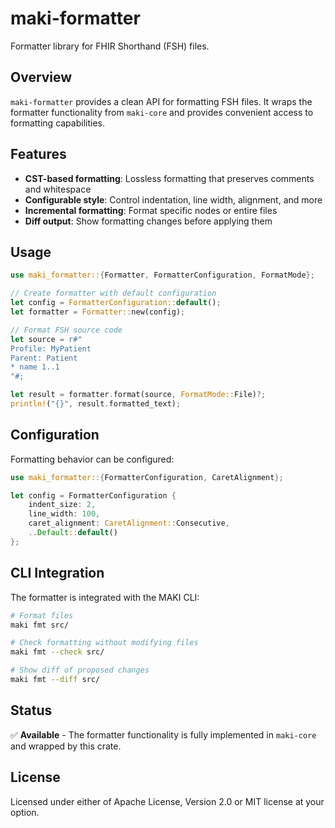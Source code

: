 # maki-formatter

Formatter library for FHIR Shorthand (FSH) files.

## Overview

`maki-formatter` provides a clean API for formatting FSH files. It wraps the formatter functionality from `maki-core` and provides convenient access to formatting capabilities.

## Features

- **CST-based formatting**: Lossless formatting that preserves comments and whitespace
- **Configurable style**: Control indentation, line width, alignment, and more
- **Incremental formatting**: Format specific nodes or entire files
- **Diff output**: Show formatting changes before applying them

## Usage

```rust
use maki_formatter::{Formatter, FormatterConfiguration, FormatMode};

// Create formatter with default configuration
let config = FormatterConfiguration::default();
let formatter = Formatter::new(config);

// Format FSH source code
let source = r#"
Profile: MyPatient
Parent: Patient
* name 1..1
"#;

let result = formatter.format(source, FormatMode::File)?;
println!("{}", result.formatted_text);
```

## Configuration

Formatting behavior can be configured:

```rust
use maki_formatter::{FormatterConfiguration, CaretAlignment};

let config = FormatterConfiguration {
    indent_size: 2,
    line_width: 100,
    caret_alignment: CaretAlignment::Consecutive,
    ..Default::default()
};
```

## CLI Integration

The formatter is integrated with the MAKI CLI:

```bash
# Format files
maki fmt src/

# Check formatting without modifying files
maki fmt --check src/

# Show diff of proposed changes
maki fmt --diff src/
```

## Status

✅ **Available** - The formatter functionality is fully implemented in `maki-core` and wrapped by this crate.

## License

Licensed under either of Apache License, Version 2.0 or MIT license at your option.
